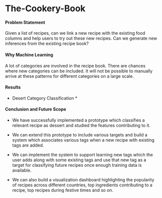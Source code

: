 # The-Cookery-Book


#### Problem Statement
Given a list of recipes, can we link a new recipe with the existing food columns and help users to try out these new recipes. Can we generate new inferences from the existing recipe book?

#### Why Machine Learning
A lot of categories are involved in the recipe book. There are chances where new categories can be included. It will not be possible to manually arrive at these patterns for different categories on a large scale.

#### Results
* Desert Category Classification *

#### Conclusion and Future Scope
* We have successfully implemented a prototype which classifies a relevant recipe as dessert and studied the features contributing to it.

* We can extend this prototype to include various targets and build a system which associates various tags when a new recipe with existing tags are added. 

* We can implement the system to support learning new tags which the user adds along with some existing tags and use that new tag as a target for classifying future recipes once enough training data is available. 

* We can also build a visualization dashboard highlighting the popularity of recipes across different countries, top ingredients contributing to a recipe, top recipes during festive times and so on. 


